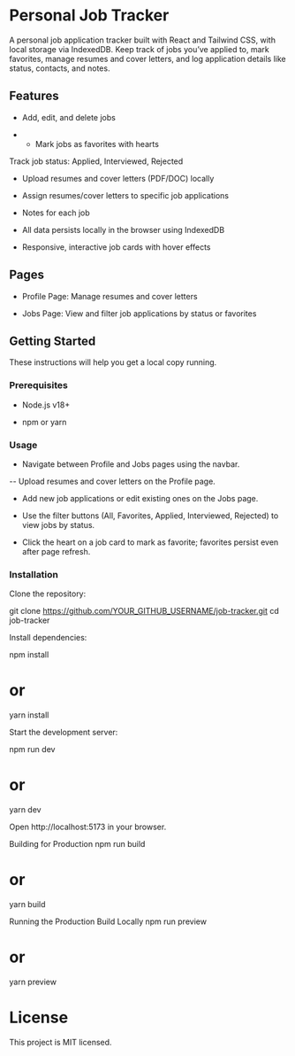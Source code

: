 # Personal Job Tracker

A personal job application tracker built with React and Tailwind CSS, with local storage via IndexedDB.
Keep track of jobs you’ve applied to, mark favorites, manage resumes and cover letters, and log application details like status, contacts, and notes.

## Features

- Add, edit, and delete jobs

- - Mark jobs as favorites with hearts

Track job status: Applied, Interviewed, Rejected

- Upload resumes and cover letters (PDF/DOC) locally

- Assign resumes/cover letters to specific job applications

- Notes for each job

- All data persists locally in the browser using IndexedDB

- Responsive, interactive job cards with hover effects

## Pages

- Profile Page: Manage resumes and cover letters

- Jobs Page: View and filter job applications by status or favorites

## Getting Started

These instructions will help you get a local copy running.

### Prerequisites

- Node.js v18+

- npm or yarn

### Usage

- Navigate between Profile and Jobs pages using the navbar.

-- Upload resumes and cover letters on the Profile page.

- Add new job applications or edit existing ones on the Jobs page.

- Use the filter buttons (All, Favorites, Applied, Interviewed, Rejected) to view jobs by status.

- Click the heart on a job card to mark as favorite; favorites persist even after page refresh.

### Installation

Clone the repository:

git clone https://github.com/YOUR_GITHUB_USERNAME/job-tracker.git
cd job-tracker


Install dependencies:

npm install
# or
yarn install


Start the development server:

npm run dev
# or
yarn dev


Open http://localhost:5173
 in your browser.

Building for Production
npm run build
# or
yarn build

Running the Production Build Locally
npm run preview
# or
yarn preview

# License

This project is MIT licensed.